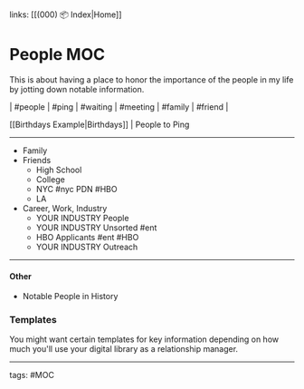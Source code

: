 links: [[(000) 📦 Index|Home]]
# People MOC
This is about having a place to honor the importance of the people in my life by jotting down notable information. 

| #people | #ping | #waiting | #meeting | #family | #friend |

[[Birthdays Example|Birthdays]] | People to Ping

---
- Family
- Friends
	- High School
	- College
	- NYC #nyc PDN #HBO
	- LA
- Career, Work, Industry
	- YOUR INDUSTRY People
	- YOUR INDUSTRY Unsorted #ent
	- HBO Applicants #ent #HBO 
	- YOUR INDUSTRY Outreach

---
#### Other
- Notable People in History

### Templates
You might want certain templates for key information depending on how much you'll use your digital library as a relationship manager. 

---
tags: #MOC
